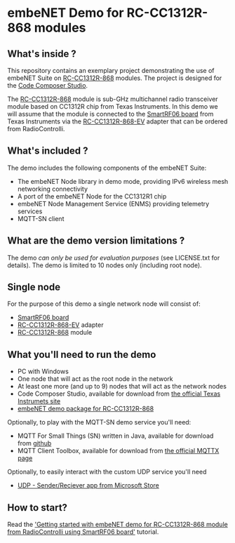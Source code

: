 # embeNET Demo for RC-CC1312R-868 modules

## What's inside ?

This repository contains an exemplary project demonstrating the use of embeNET Suite on [RC-CC1312R-868](https://www.radiocontrolli.com/cc1312-module-868) modules. 
The project is designed for the [Code Composer Studio](https://www.ti.com/tool/CCSTUDIO). 

The [RC-CC1312R-868](https://www.radiocontrolli.com/cc1312-module-868) module is sub-GHz multichannel radio transceiver module based on CC1312R chip from Texas Instruments.
In this demo we will assume that the module is connected to the [SmartRF06 board](https://www.ti.com/tool/SMARTRF06EBK) from Texas Instruments via the [RC-CC1312R-868-EV](https://radiocontrolli.eu/RC-CC1312R-868-EV-p262768046) adapter that can be ordered from RadioControlli.

## What's included ?

The demo includes the following components of the embeNET Suite:
- The embeNET Node library in demo mode, providing IPv6 wireless mesh networking connectivity
- A port of the embeNET Node for the CC1312R1 chip
- embeNET Node Management Service (ENMS) providing telemetry services
- MQTT-SN client

## What are the demo version limitations ?

The demo *can only be used for evaluation purposes* (see LICENSE.txt for details).
The demo is limited to 10 nodes only (including root node).

## Single node

For the purpose of this demo a single network node will consist of:
- [SmartRF06 board](https://www.ti.com/tool/SMARTRF06EBK)
- [RC-CC1312R-868-EV](https://radiocontrolli.eu/RC-CC1312R-868-EV-p262768046) adapter
- [RC-CC1312R-868](https://www.radiocontrolli.com/cc1312-module-868) module

## What you'll need to run the demo

- PC with Windows
- One node that will act as the root node in the network
- At least one more (and up to 9) nodes that will act as the network nodes
- Code Composer Studio, available for download from [the official Texas Instrumets site](https://www.ti.com/tool/CCSTUDIO)
- [embeNET demo package for RC-CC1312R-868](https://github.com/embetech-official/embenet-demo-rc-cc1312r-868/releases)

Optionally, to play with the MQTT-SN demo service you'll need:
- MQTT For Small Things (SN) written in Java, available for download from [github](https://github.com/simon622/mqtt-sn)
- MQTT Client Toolbox, available for download from [the official MQTTX page](https://mqttx.app)

Optionally, to easily interact with the custom UDP service you'll need
- [UDP - Sender/Reciever app from Microsoft Store](https://www.microsoft.com/store/apps/9nblggh52bt0)

## How to start?

Read the ['Getting started with embeNET demo for RC-CC1312R-868 module from RadioControlli using SmartRF06 board'](https://embe.tech/docs/?q=doxyview/Getting%20started%20with%20RC-CC1312R-868/index.html) tutorial.